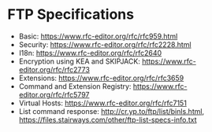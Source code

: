 # FTP Specifications
- Basic: https://www.rfc-editor.org/rfc/rfc959.html
- Security: https://www.rfc-editor.org/rfc/rfc2228.html
- I18n: https://www.rfc-editor.org/rfc/rfc2640
- Encryption using KEA and SKIPJACK: https://www.rfc-editor.org/rfc/rfc2773
- Extensions: https://www.rfc-editor.org/rfc/rfc3659
- Command and Extension Registry: https://www.rfc-editor.org/rfc/rfc5797
- Virtual Hosts: https://www.rfc-editor.org/rfc/rfc7151
- List command response: http://cr.yp.to/ftp/list/binls.html, https://files.stairways.com/other/ftp-list-specs-info.txt
